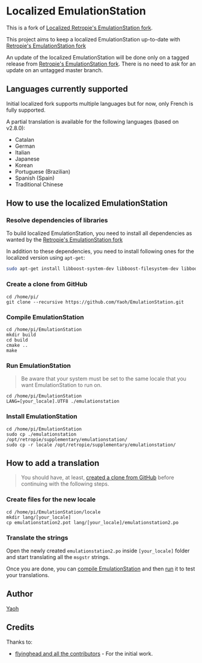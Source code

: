 # Localized EmulationStation

This is a fork of [Localized Retropie's EmulationStation fork](https://github.com/flyinghead/EmulationStation.git).

This project aims to keep a localized EmulationStation up-to-date with [Retropie's EmulationStation fork](https://github.com/RetroPie/EmulationStation.git)

An update of the localized EmulationStation will be done only on a tagged release from [Retropie's EmulationStation fork](https://github.com/RetroPie/EmulationStation.git).
There is no need to ask for an update on an untagged master branch.

## Languages currently supported

Initial localized fork supports multiple languages but for now, only French is fully supported.

A partial translation is available for the following languages (based on v2.8.0):
* Catalan
* German
* Italian
* Japanese
* Korean
* Portuguese (Brazilian)
* Spanish (Spain)
* Traditional Chinese

## How to use the localized EmulationStation

### Resolve dependencies of libraries
To build localized EmulationStation, you need to install all dependencies as wanted by the [Retropie's EmulationStation fork](https://github.com/RetroPie/EmulationStation#building)

In addition to these dependencies, you need to install following ones for the localized version using `apt-get`:
```bash
sudo apt-get install libboost-system-dev libboost-filesystem-dev libboost-date-time-dev libboost-locale-dev
```

### Create a clone from GitHub

```
cd /home/pi/
git clone --recursive https://github.com/Yaoh/EmulationStation.git
```

### Compile EmulationStation

```
cd /home/pi/EmulationStation
mkdir build
cd build
cmake ..
make
```

### Run EmulationStation

> Be aware that your system must be set to the same locale that you want EmulationStation to run on.

```
cd /home/pi/EmulationStation
LANG=[your_locale].UTF8 ./emulationstation
```

### Install EmulationStation

```
cd /home/pi/EmulationStation
sudo cp ./emulationstation /opt/retropie/supplementary/emulationstation/
sudo cp -r locale /opt/retropie/supplementary/emulationstation/
```

## How to add a translation

> You should have, at least, [created a clone from GitHub](#create-a-clone-from-github) before continuing with the following steps.

### Create files for the new locale

```
cd /home/pi/EmulationStation/locale
mkdir lang/[your_locale]
cp emulationstation2.pot lang/[your_locale]/emulationstation2.po
```

### Translate the strings

Open the newly created `emulationstation2.po` inside `[your_locale]` folder and start translating all the `msgstr` strings.

Once you are done, you can [compile EmulationStation](#compile-emulationstation) and then [run](#run-emulationstation) it to test your translations.

## Author

[Yaoh](https://github.com/Yaoh)

## Credits

Thanks to:

* [flyinghead and all the contributors](https://github.com/flyinghead/EmulationStation#credits) - For the initial work.
